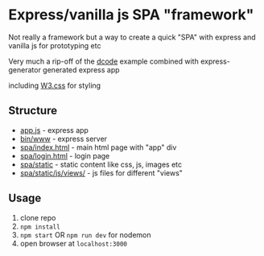 # Express/vanilla js SPA "framework"
Not really a framework but a way to create a quick "SPA" with express and vanilla js for prototyping etc

Very much a rip-off of the [dcode](https://github.com/dcode-youtube/single-page-app-vanilla-js) example combined with express-generator generated express app

including [W3.css](https://www.w3schools.com/w3css/default.asp) for styling

## Structure
- [app.js](app.js) - express app
- [bin/www](bin/www) - express server
- [spa/index.html](spa/index.html) - main html page with "app" div
- [spa/login.html](spa/login.html) - login page
- [spa/static](spa/static/) - static content like css, js, images etc
- [spa/static/js/views/](spa/static/js/views/) - js files for different "views"


## Usage
1. clone repo
2. `npm install`
3. `npm start` OR `npm run dev` for nodemon
4. open browser at `localhost:3000`
